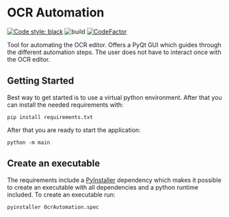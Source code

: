 # OCR Automation

[![Code style: black](https://img.shields.io/badge/code%20style-black-000000.svg)](https://github.com/psf/black)
![build](https://github.com/JamesNeumann/ocr-automation/actions/workflows/build.yml/badge.svg)
[![CodeFactor](https://www.codefactor.io/repository/github/jamesneumann/ocr-automation/badge)](https://www.codefactor.io/repository/github/jamesneumann/ocr-automation)

Tool for automating the OCR editor. Offers a PyQt GUI which guides through the different automation steps. The user does
not have to interact once with the OCR editor.

## Getting Started

Best way to get started is to use a virtual python environment. After that you can install the needed requirements with:

````shell
pip install requirements.txt
````

After that you are ready to start the application:

````shell
python -m main
````

## Create an executable

The requirements include a [PyInstaller](https://github.com/pyinstaller/pyinstaller) dependency which makes it
possible to create an executable with all dependencies and a python runtime included. To create an executable run:

````shell
pyinstaller OcrAutomation.spec
````
